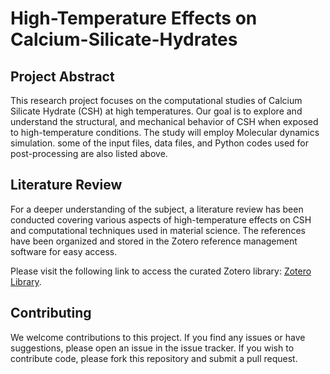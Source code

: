 # High-Temperature Effects on Calcium-Silicate-Hydrates

## Project Abstract
This research project focuses on the computational studies of Calcium Silicate Hydrate (CSH) at high temperatures. Our goal is to explore and understand the structural, and mechanical behavior of CSH when exposed to high-temperature conditions. The study will employ Molecular dynamics simulation. some of the input files, data files, and Python codes used for post-processing are also listed above.

## Literature Review
For a deeper understanding of the subject, a literature review has been conducted covering various aspects of high-temperature effects on CSH and computational techniques used in material science. The references have been organized and stored in the Zotero reference management software for easy access.

Please visit the following link to access the curated Zotero library: [Zotero Library](https://www.zotero.org/groups/5014044/csh_at_high_temperature/library).


## Contributing
We welcome contributions to this project. If you find any issues or have suggestions, please open an issue in the issue tracker. If you wish to contribute code, please fork this repository and submit a pull request.

